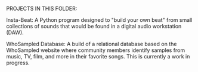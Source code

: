 PROJECTS IN THIS FOLDER:

Insta-Beat: A Python program designed to "build your own beat" from small collections of sounds that would be found in a digital audio workstation (DAW).

WhoSampled Database: A build of a relational database based on the WhoSampled website where community members identify samples from music, TV, film, and more in their favorite songs. This is currently a work in progress.

